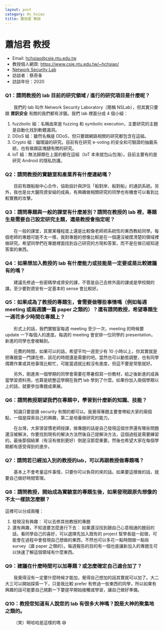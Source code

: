 ```yaml
---
layout: post
category: Hc_hsiao
title: 蕭旭君 教授
---
```


# 蕭旭君 教授

- Email: [hchsiao@csie.ntu.edu.tw](mailto:hchsiao@csie.ntu.edu.tw)
- 教授個人網頁: <https://www.csie.ntu.edu.tw/~hchsiao/>
- [Network Security Lab](https://nslab.csie.ntu.edu.tw)
- 訪談者：蔡奇夆
- 訪談年份：2020

### Q1：請問教授的 lab 目前的研究領域 / 進行的研究項目是什麼呢？

&emsp;&emsp;我們的 lab 叫作 Network Security Laboratory（簡稱 NSLab），但其實只要跟 **資訊安全** 有關的我們都有涉獵。我們 lab 裡面分成 4 個小組：

1. fuzzbolic 組：名稱由來是 fuzzing 和 symbolic execution，主要研究的主題是自動化找到軟體漏洞。
2. DDoS 組：雖然名稱是 DDoS，但只要跟網路相關的研究都包含在這組。
3. Crypto 組：偏理論的研究。目前有在研究 e-voting 的安全和可驗證的抽籤系統，也有做跟區塊鏈有關的研究。
4. IoT 組：無法歸類在上面的都在這組（IoT 本來就包山包海）。目前主要有的是研究 Android 的隱私防護。

### Q2：請問教授的實驗室和產業界有什麼連結嗎？

&emsp;&emsp;目前有跟船舶中心合作，協助設計與評估「船對岸、船對船」的通訊系統。另外，我也是台大醫院資安組的成員，有興趣做相關研究的同學也有機會可以看到比較實務的攻擊。

### Q3：請問專題與一般的課堂有什麼差別？請問在教授的 lab 裡，專題生是需要自己設定研究主題，還是教授會指定呢？

&emsp;&emsp;在一般的課堂，其實某種程度上還是比較像老師把系統性的東西教給同學。每個老師的專題可能不太一樣，我對專題的想像比較是在一個還沒被摸清楚的領域裡做研究。希望同學們在專題裡面找到自己研究的方現和答案，而不是在做已經知道答案的東西。

### Q4：如果想加入教授的 lab 有什麼能力或技能是一定要或是比較建議有的嗎？

&emsp;&emsp;建議先修過一些密碼學或資安的課，不管是自己去修外面的課或是學校開的課。至少要對資安有一定基本的 sense 會比較好。

### Q5：如果成為了教授的專題生，會需要做哪些事情嗎（例如每週 meeting 或兩週讀一篇 paper 之類的）？還有請問教授，希望專題生一週花多少時間在專題上？

&emsp;&emsp;形式上的話，我們實驗室每週 meeting 至少一次，meeting 的時候要 update 一下每個人的進度。每週的 meeting 會安排一位同學的 presentation，新進的同學也會被輪到。


&emsp;&emsp;花費的時間，如果可以的話，希望平均一週至少有 10 小時以上，你其實就是把專題當一門課在修，該花的時間還是需要的吧。當然也可以動態調整，也有同學偶爾作業或其他事情比較忙，可能當週就比較沒有進度，但這不要是常態就好。


&emsp;&emsp;另外，剛進來一個學期的同學會需要在寒暑假寫一份教材，給之後新進的成員當學習資料用，也算是統整這學期在我們 lab 學到了什麼。如果你加入兩個學期以上的話，就要參加專題成果展。

### Q6：請問教授期望我們在專題中，學習到什麼新的知識、技能？

&emsp;&emsp;知識只要是跟 security 有關的都可以。我覺得專題主要會帶給大家的兩個點，一個是探索自己的興趣，第二是培養做研究的能力。


&emsp;&emsp;在台灣，大家很習慣老師授課，做專題的話是自己發現這個世界還有哪些問題還沒被解決，你要找到現有的解決方法然後自己提解決方法，這個過程是需要練習的。最後那個結果（有沒有做到更好）倒是沒那麼重要。然後也希望大家在每個學期都有感受得到的進步。

### Q7：請問若已經加入別的教授的lab，可以再跟教授做專題嗎？

&emsp;&emsp;基本上不會考量這件事情，只要你可以負荷的來的話。如果要這樣做的話，就要自己做好時間管理。

### Q8：請問教授，開始成為實驗室的專題生後，如果發現跟原先想像的不太一樣該怎麼辦？

這裡可以分成兩種：

1. 發現沒有興趣：
   可以去修其他教授的專題
2. 還有興趣，不知道要怎麼進行下去：
   如果還沒找到跟自己心意相通的題目的話，看同學自己的喜好，可以選擇先加入既有的 project 幫學長姐一起做，可能會在過程中會發現自己想做的東西，不然也可以多花一點時間做一點些 survey（讀 paper 之類的）。每週報告的目的有一個也是讓新加入的專題生可以快速了解這個領域有什麼東西。

### Q9：建議在什麼時間可以加專題？或怎麼確定自己適合加了？

&emsp;&emsp;我覺得沒有一定要什麼時候才能加，覺得自己想加的話其實就可以加了。大二大三可以開始探索一下，只是我比較 prefer 有修過一些東西的同學，所以如果有興趣的話可能要自己規劃一下要提早開始接觸或學習，讓自己做好準備。

### Q10：教授您知道有人說您的 lab 有很多大神嗎？說是大神的聚集地之類的。

&emsp;&emsp;（笑）啊哈哈是這樣的嗎 😅
